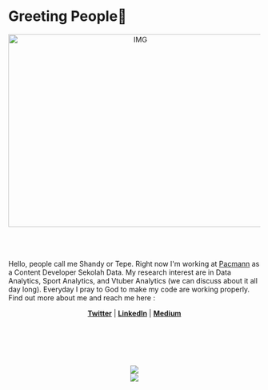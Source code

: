 # Greeting People👋


[//]: <> (This is also a comment.)
<div align="center">
<img height="385" width="512" alt="IMG" align="center" src="https://pbs.twimg.com/media/FgsBgkGaMAAanVC.jpg">
</div>

</br>
</br>
</br>

Hello, people call me Shandy or Tepe. Right now I'm working at [Pacmann](https://pacmann.io/) as a Content Developer Sekolah Data. My research interest are in Data Analytics, Sport Analytics, and Vtuber Analytics (we can discuss about it all day long). Everyday I pray to God to make my code are working properly. Find out more about me and reach me here : 
<p align="center">
  <strong><a href="https://twitter.com/shandytepe">Twitter</a></strong> |
  <strong><a href="https://www.linkedin.com/in/shandytp/">LinkedIn</a></strong> |
  <strong><a href="https://medium.com/@shandytp">Medium</a></strong>
</p>

</br>
</br>
</br>
</br>

<p align="center" >  
  <a href="https://github.com/anuraghazra/github-readme-stats"> 
<img  src="https://github-readme-stats.vercel.app/api?username=shandytp&&show_icons=true&theme=tokyonight"/>
</a>
  </br>
  
  <a href="https://github.com/anuraghazra/github-readme-stats"> 
<img  src="https://github-readme-stats.vercel.app/api/top-langs/?username=shandytp&layout=compact&theme=tokyonight"/>
</a>
</p>

